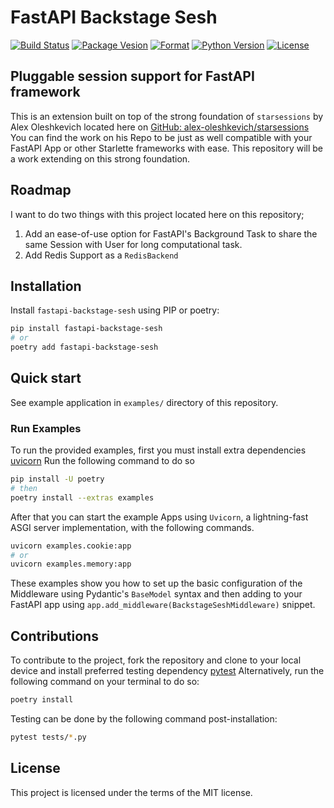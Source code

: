 # FastAPI Backstage Sesh

[![Build Status](https://app.travis-ci.com/aekasitt/fastapi-backstage-sesh.svg?branch=master)](https://travis-ci.com/aekasitt/fastapi-backstage-sesh)
[![Package Vesion](https://img.shields.io/pypi/v/fastapi-backstage-sesh)](https://pypi.org/project/fastapi-backstage-sesh)
[![Format](https://img.shields.io/pypi/format/fastapi-backstage-sesh)](https://pypi.org/project/fastapi-backstage-sesh)
[![Python Version](https://img.shields.io/pypi/pyversions/fastapi-backstage-sesh)](https://pypi.org/project/fastapi-backstage-sesh)
[![License](https://img.shields.io/pypi/l/fastapi-backstage-sesh)](https://pypi.org/project/fastapi-backstage-sesh)

## Pluggable session support for FastAPI framework

This is an extension built on top of the strong foundation of `starsessions` by Alex Oleshkevich located here on [GitHub: alex-oleshkevich/starsessions](https://github.com/alex-oleshkevich/starsessions)
You can find the work on his Repo to be just as well compatible with your FastAPI App or other Starlette frameworks with ease. This repository will be a work extending on this strong foundation.

## Roadmap

I want to do two things with this project located here on this repository;

1. Add an ease-of-use option for FastAPI's Background Task to share the same Session with User for long computational task.
2. Add Redis Support as a `RedisBackend`

## Installation

Install `fastapi-backstage-sesh` using PIP or poetry:

```bash
pip install fastapi-backstage-sesh
# or
poetry add fastapi-backstage-sesh
```

## Quick start

See example application in `examples/` directory of this repository.

### Run Examples

To run the provided examples, first you must install extra dependencies [uvicorn](https://github.com/encode/uvicorn)
Run the following command to do so

```bash
pip install -U poetry
# then
poetry install --extras examples
```

After that you can start the example Apps using `Uvicorn`, a lightning-fast ASGI server implementation, with the following commands.

```bash
uvicorn examples.cookie:app
# or
uvicorn examples.memory:app
```

These examples show you how to set up the basic configuration of the Middleware using Pydantic's `BaseModel` syntax and then adding to your FastAPI app using
`app.add_middleware(BackstageSeshMiddleware)` snippet.

## Contributions

To contribute to the project, fork the repository and clone to your local device and install preferred testing dependency [pytest](https://github.com/pytest-dev/pytest)
Alternatively, run the following command on your terminal to do so:

```bash
poetry install
```

Testing can be done by the following command post-installation:

```bash
pytest tests/*.py
```

## License

This project is licensed under the terms of the MIT license.
